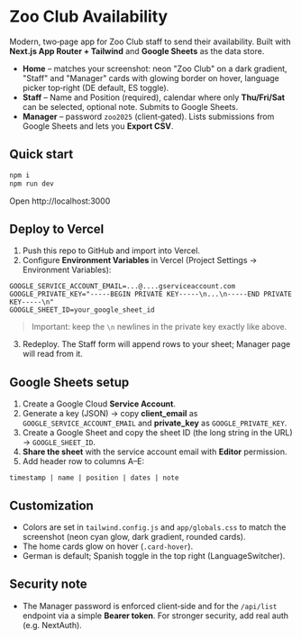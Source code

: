 # Zoo Club Availability

Modern, two‑page app for Zoo Club staff to send their availability. Built with **Next.js App Router + Tailwind** and **Google Sheets** as the data store.

- **Home** – matches your screenshot: neon "Zoo Club" on a dark gradient, "Staff" and "Manager" cards with glowing border on hover, language picker top‑right (DE default, ES toggle).
- **Staff** – Name and Position (required), calendar where only **Thu/Fri/Sat** can be selected, optional note. Submits to Google Sheets.
- **Manager** – password `zoo2025` (client‑gated). Lists submissions from Google Sheets and lets you **Export CSV**.

## Quick start

```bash
npm i
npm run dev
```

Open http://localhost:3000

## Deploy to Vercel

1. Push this repo to GitHub and import into Vercel.
2. Configure **Environment Variables** in Vercel (Project Settings → Environment Variables):

```
GOOGLE_SERVICE_ACCOUNT_EMAIL=...@....gserviceaccount.com
GOOGLE_PRIVATE_KEY="-----BEGIN PRIVATE KEY-----\n...\n-----END PRIVATE KEY-----\n"
GOOGLE_SHEET_ID=your_google_sheet_id
```

> Important: keep the `\n` newlines in the private key exactly like above.

3. Redeploy. The Staff form will append rows to your sheet; Manager page will read from it.

## Google Sheets setup

1. Create a Google Cloud **Service Account**.
2. Generate a key (JSON) → copy **client_email** as `GOOGLE_SERVICE_ACCOUNT_EMAIL` and **private_key** as `GOOGLE_PRIVATE_KEY`.
3. Create a Google Sheet and copy the sheet ID (the long string in the URL) → `GOOGLE_SHEET_ID`.
4. **Share the sheet** with the service account email with **Editor** permission.
5. Add header row to columns A–E:

```
timestamp | name | position | dates | note
```

## Customization

- Colors are set in `tailwind.config.js` and `app/globals.css` to match the screenshot (neon cyan glow, dark gradient, rounded cards).
- The home cards glow on hover (`.card-hover`).
- German is default; Spanish toggle in the top right (LanguageSwitcher).

## Security note

- The Manager password is enforced client‑side and for the `/api/list` endpoint via a simple **Bearer token**. For stronger security, add real auth (e.g. NextAuth).
